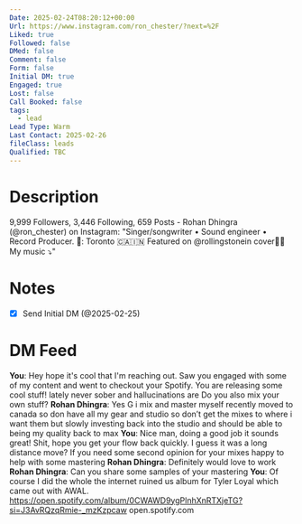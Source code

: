 ```yaml
---
Date: 2025-02-24T08:20:12+00:00
Url: https://www.instagram.com/ron_chester/?next=%2F
Liked: true
Followed: false
DMed: false
Comment: false
Form: false
Initial DM: true
Engaged: true
Lost: false
Call Booked: false
tags:
  - lead
Lead Type: Warm
Last Contact: 2025-02-26
fileClass: leads
Qualified: TBC
---
```

# Description
9,999 Followers, 3,446 Following, 659 Posts - Rohan Dhingra (@ron_chester) on Instagram: "Singer/songwriter • Sound engineer • Record Producer. 
📍: Toronto 🇨🇦🇮🇳
Featured on @rollingstonein cover🙏🏻
My music ⤵️"
# Notes
- [x] Send Initial DM (@2025-02-25)
# DM Feed
**You**: Hey hope it's cool that I'm reaching out. Saw you engaged with some of my content and went to checkout your Spotify. You are releasing some cool stuff! lately never sober and hallucinations are Do you also mix your own stuff?
**Rohan Dhingra**: Yes G i mix and master myself recently moved to canada so don have all my gear and studio so don’t get the mixes to where i want them but slowly investing back into the studio and should be able to being my quality back to max
**You**: Nice man, doing a good job it sounds great! Shit, hope you get your flow back quickly. I guess it was a long distance move? If you need some second opinion for your mixes happy to help with some mastering
**Rohan Dhingra**: Definitely would love to work
**Rohan Dhingra**: Can you share some samples of your mastering
**You**: Of course I did the whole the internet ruined us album for Tyler Loyal which came out with AWAL. https://open.spotify.com/album/0CWAWD9ygPlnhXnRTXjeTG?si=J3AvRQzqRmie-_mzKzpcaw open.spotify.com
